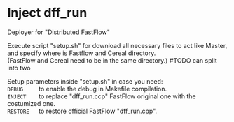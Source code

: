 # Inject dff_run
Deployer for "Distributed FastFlow"
  
Execute script "setup.sh" for download all necessary files to act like Master, and specify where is Fastflow and Cereal directory.  
	(FastFlow and Cereal need to be in the same directory.)	#TODO can split into two  
  
Setup parameters inside "setup.sh" in case you need:  
`DEBUG     `to enable the debug in Makefile compilation.  
`INJECT    `to replace "dff_run.ccp" FastFlow original one with the costumized one.  
`RESTORE   `to restore official FastFlow "dff_run.cpp".  
